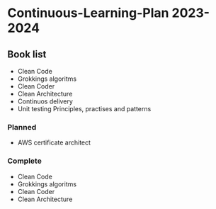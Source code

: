 # Continuous-Learning-Plan 2023-2024

## Book list
- Clean Code
- Grokkings algoritms
- Clean Coder
- Clean Architecture
- Continuos delivery
- Unit testing Principles, practises and patterns
### Planned
- AWS certificate architect
### Complete
- Clean Code
- Grokkings algoritms
- Clean Coder
- Clean Architecture
